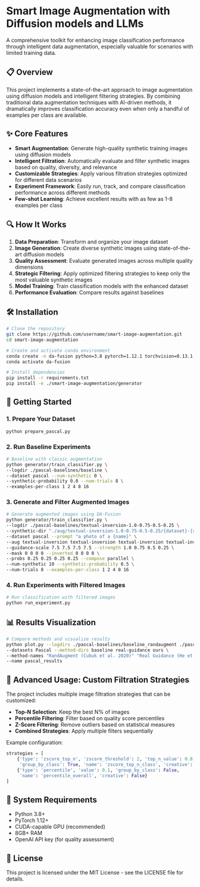 # Smart Image Augmentation with Diffusion models and LLMs

A comprehensive toolkit for enhancing image classification performance through intelligent data augmentation, especially valuable for scenarios with limited training data.

## 📋 Overview

This project implements a state-of-the-art approach to image augmentation using diffusion models and intelligent filtering strategies. By combining traditional data augmentation techniques with AI-driven methods, it dramatically improves classification accuracy even when only a handful of examples per class are available.

## ✨ Core Features

- **Smart Augmentation**: Generate high-quality synthetic training images using diffusion models
- **Intelligent Filtration**: Automatically evaluate and filter synthetic images based on quality, diversity, and relevance
- **Customizable Strategies**: Apply various filtration strategies optimized for different data scenarios
- **Experiment Framework**: Easily run, track, and compare classification performance across different methods
- **Few-shot Learning**: Achieve excellent results with as few as 1-8 examples per class

## 🔍 How It Works

1. **Data Preparation**: Transform and organize your image dataset
2. **Image Generation**: Create diverse synthetic images using state-of-the-art diffusion models
3. **Quality Assessment**: Evaluate generated images across multiple quality dimensions
4. **Strategic Filtering**: Apply optimized filtering strategies to keep only the most valuable synthetic images
5. **Model Training**: Train classification models with the enhanced dataset
6. **Performance Evaluation**: Compare results against baselines

## 🛠️ Installation

```bash
# Clone the repository
git clone https://github.com/username/smart-image-augmentation.git
cd smart-image-augmentation

# Create and activate conda environment
conda create -n da-fusion python=3.8 pytorch=1.12.1 torchvision=0.13.1 cudatoolkit=11.6 -c pytorch
conda activate da-fusion

# Install dependencies
pip install -r requirements.txt
pip install -e ./smart-image-augmentation/generator
```

## 🚀 Getting Started

### 1. Prepare Your Dataset

```bash
python prepare_pascal.py
```

### 2. Run Baseline Experiments

```bash
# Baseline with classic augmentation
python generator/train_classifier.py \
--logdir ./pascal-baselines/baseline \
--dataset pascal --num-synthetic 0 \
--synthetic-probability 0.0 --num-trials 8 \
--examples-per-class 1 2 4 8 16
```

### 3. Generate and Filter Augmented Images

```bash
# Generate augmented images using DA-Fusion
python generator/train_classifier.py \
--logdir ./pascal-baselines/textual-inversion-1.0-0.75-0.5-0.25 \
--synthetic-dir "./aug/textual-inversion-1.0-0.75-0.5-0.25/{dataset}-{seed}-{examples_per_class}" \
--dataset pascal --prompt "a photo of a {name}" \
--aug textual-inversion textual-inversion textual-inversion textual-inversion \
--guidance-scale 7.5 7.5 7.5 7.5 --strength 1.0 0.75 0.5 0.25 \
--mask 0 0 0 0 --inverted 0 0 0 0 \
--probs 0.25 0.25 0.25 0.25 --compose parallel \
--num-synthetic 10 --synthetic-probability 0.5 \
--num-trials 8 --examples-per-class 1 2 4 8 16
```

### 4. Run Experiments with Filtered Images

```bash
# Run classification with filtered images
python run_experiment.py
```

## 📊 Results Visualization

```bash
# Compare methods and visualize results
python plot.py --logdirs ./pascal-baselines/baseline_randaugment ./pascal-baselines/real-guidance-0.5-cap ./pascal-baselines/textual-inversion-1.0-0.75-0.5-0.25 \
--datasets Pascal --method-dirs baseline real-guidance ours \
--method-names "RandAugment (Cubuk et al. 2020)" "Real Guidance (He et al. 2022)" "DA-Fusion (Ours)" \
--name pascal_results
```

## 🧠 Advanced Usage: Custom Filtration Strategies

The project includes multiple image filtration strategies that can be customized:

- **Top-N Selection**: Keep the best N% of images
- **Percentile Filtering**: Filter based on quality score percentiles
- **Z-Score Filtering**: Remove outliers based on statistical measures
- **Combined Strategies**: Apply multiple filters sequentially

Example configuration:

```python
strategies = [
    {'type': 'zscore_top_n', 'zscore_threshold': 2, 'top_n_value': 0.8, 
     'group_by_class': True, 'name': 'zscore_top_n_class', 'creative': True},
    {'type': 'percentile', 'value': 0.1, 'group_by_class': False, 
     'name': 'percentile_overall', 'creative': False}
]
```

## 🔧 System Requirements

- Python 3.8+
- PyTorch 1.12+
- CUDA-capable GPU (recommended)
- 8GB+ RAM
- OpenAI API key (for quality assessment)

## 📝 License

This project is licensed under the MIT License - see the LICENSE file for details.